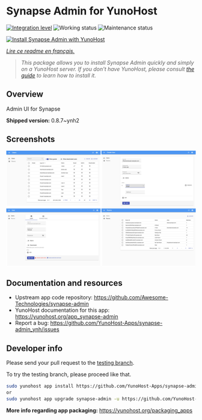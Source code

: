 <!--
N.B.: This README was automatically generated by https://github.com/YunoHost/apps/tree/master/tools/README-generator
It shall NOT be edited by hand.
-->

# Synapse Admin for YunoHost

[![Integration level](https://dash.yunohost.org/integration/synapse-admin.svg)](https://dash.yunohost.org/appci/app/synapse-admin) ![Working status](https://ci-apps.yunohost.org/ci/badges/synapse-admin.status.svg) ![Maintenance status](https://ci-apps.yunohost.org/ci/badges/synapse-admin.maintain.svg)

[![Install Synapse Admin with YunoHost](https://install-app.yunohost.org/install-with-yunohost.svg)](https://install-app.yunohost.org/?app=synapse-admin)

*[Lire ce readme en français.](./README_fr.md)*

> *This package allows you to install Synapse Admin quickly and simply on a YunoHost server.
If you don't have YunoHost, please consult [the guide](https://yunohost.org/#/install) to learn how to install it.*

## Overview

Admin UI for Synapse

**Shipped version:** 0.8.7~ynh2

## Screenshots

![Screenshot of Synapse Admin](./doc/screenshots/screenshots.jpg)

## Documentation and resources

* Upstream app code repository: <https://github.com/Awesome-Technologies/synapse-admin>
* YunoHost documentation for this app: <https://yunohost.org/app_synapse-admin>
* Report a bug: <https://github.com/YunoHost-Apps/synapse-admin_ynh/issues>

## Developer info

Please send your pull request to the [testing branch](https://github.com/YunoHost-Apps/synapse-admin_ynh/tree/testing).

To try the testing branch, please proceed like that.

``` bash
sudo yunohost app install https://github.com/YunoHost-Apps/synapse-admin_ynh/tree/testing --debug
or
sudo yunohost app upgrade synapse-admin -u https://github.com/YunoHost-Apps/synapse-admin_ynh/tree/testing --debug
```

**More info regarding app packaging:** <https://yunohost.org/packaging_apps>
